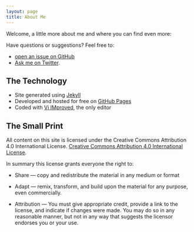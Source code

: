 ```yaml
---
layout: page
title: About Me
---
```


<p class="message">
  Welcome, a little more about me and where you can find even more:
</p>

Have questions or suggestions? Feel free to:

* [open an issue on GitHub](https://github.com/vk2way/vk2way.github.io/issues/new) 
* [Ask me on Twitter](https://twitter.com/jaredquinn).

## The Technology

* Site generated using [Jekyll](http://jekyllrb.com)
* Developed and hosted for free on [GitHub Pages](https://pages.github.com)
* Coded with [Vi IMproved](https://www.vim.org/), the only editor

## The Small Print

<p class="message">
All content on this site is licensed under the Creative Commons Attribution 4.0 International License.  <a rel="license" href="http://creativecommons.org/licenses/by/4.0/">Creative Commons Attribution 4.0 International License</a>.
</p>
In summary this license grants everyone the right to:

* Share — copy and redistribute the material in any medium or format
* Adapt — remix, transform, and build upon the material for any purpose, even commercially.

* Attribution — You must give appropriate credit, provide a link to the license, and indicate if changes were made. You may do so in any reasonable manner, but not in any way that suggests the licensor endorses you or your use.

